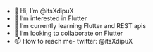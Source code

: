 - 👋 Hi, I’m @itsXdipuX
- 👀 I’m interested in Flutter 
- 🌱 I’m currently learning Flutter and REST apis
- 💞️ I’m looking to collaborate on Flutter
- 📫 How to reach me- twitter: @itsXdipuX 

<!---
itsXdipuX/itsXdipuX is a ✨ special ✨ repository because its `README.md` (this file) appears on your GitHub profile.
You can click the Preview link to take a look at your changes.
--->
